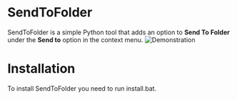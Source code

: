 
# SendToFolder
SendToFolder is a simple Python tool that adds an option to **Send To Folder** under the **Send to** option in the context menu.
![Demonstration](https://i.imgur.com/20nNSZQ.gif)

# Installation
To install SendToFolder you need to run install.bat.
